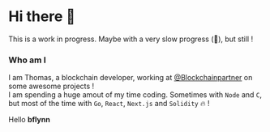 # Hi there 👋

This is a work in progress. Maybe with a very slow progress (🧐), but still !

### Who am I
I am Thomas, a blockchain developer, working at [@Blockchainpartner](https://github.com/Blockchainpartner) on some awesome projects !   
I am spending a huge amout of my time coding. Sometimes with `Node` and `C`, but most of the time with `Go`, `React`, `Next.js` and `Solidity` 🔥 !

Hello **bflynn**
